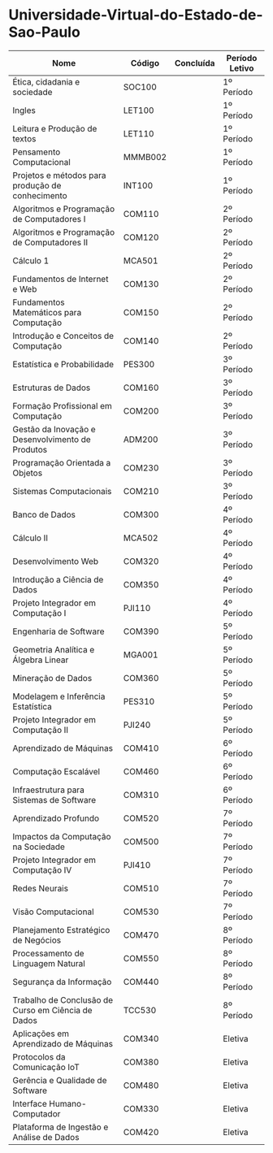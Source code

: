 # Universidade-Virtual-do-Estado-de-Sao-Paulo

| Nome | Código | Concluída | Período Letivo |
|------|--------|------------------|-------------|
| Ética, cidadania e sociedade | SOC100 |  | 1º Período |
| Ingles | LET100 |  | 1º Período |
| Leitura e Produção de textos | LET110 |  | 1º Período |
| Pensamento Computacional | MMMB002 |  | 1º Período |
| Projetos e métodos para produção de conhecimento | INT100 | | 1º Período |
| Algoritmos e Programação de Computadores I | COM110 |  | 2º Período |
| Algoritmos e Programação de Computadores II | COM120 |  | 2º Período |
| Cálculo 1 | MCA501 |  | 2º Período |
| Fundamentos de Internet e Web | COM130 |  | 2º Período |
| Fundamentos Matemáticos para Computação | COM150 |  | 2º Período |
| Introdução e Conceitos de Computação | COM140 |  | 2º Período |
| Estatística e Probabilidade | PES300 |  | 3º Período |
| Estruturas de Dados | COM160 |  | 3º Período |
| Formação Profissional em Computação | COM200 |  | 3º Período |
| Gestão da Inovação e Desenvolvimento de Produtos | ADM200 |  | 3º Período |
| Programação Orientada a Objetos | COM230 |  | 3º Período |
| Sistemas Computacionais | COM210 |  | 3º Período |
| Banco de Dados | COM300 |  | 4º Período |
| Cálculo II | MCA502 |  | 4º Período |
| Desenvolvimento Web | COM320 |  | 4º Período |
| Introdução a Ciência de Dados | COM350 |  | 4º Período |
| Projeto Integrador em Computação I | PJI110 | | 4º Período |
| Engenharia de Software | COM390 | | 5º Período |
| Geometria Analítica e Álgebra Linear | MGA001 |  | 5º Período |
| Mineração de Dados | COM360 |  | 5º Período |
| Modelagem e Inferência Estatística | PES310 |  | 5º Período |
| Projeto Integrador em Computação II | PJI240 |  | 5º Período |
| Aprendizado de Máquinas | COM410 |  | 6º Período |
| Computação Escalável | COM460 |  | 6º Período |
| Infraestrutura para Sistemas de Software | COM310 |  | 6º Período |
| Aprendizado Profundo | COM520 |  | 7º Período |
| Impactos da Computação na Sociedade | COM500 |  | 7º Período |
| Projeto Integrador em Computação IV | PJI410 |  | 7º Período |
| Redes Neurais | COM510 |  | 7º Período |
| Visão Computacional | COM530 |  | 7º Período |
| Planejamento Estratégico de Negócios | COM470 |  | 8º Período |
| Processamento de Linguagem Natural | COM550 |  | 8º Período |
| Segurança da Informação | COM440 |  | 8º Período |
| Trabalho de Conclusão de Curso em Ciência de Dados | TCC530 |  | 8º Período |
| Aplicações em Aprendizado de Máquinas | COM340 |  | Eletiva |
| Protocolos da Comunicação IoT | COM380 |  | Eletiva |
| Gerência e Qualidade de Software | COM480 |  | Eletiva |
| Interface Humano-Computador | COM330 |  | Eletiva |
| Plataforma de Ingestão e Análise de Dados | COM420 |  | Eletiva |

